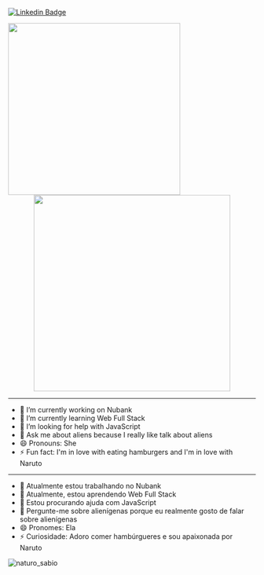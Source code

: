 [![Linkedin Badge](https://img.shields.io/badge/-LinkedIn-blue?style=flat-square&logo=Linkedin&logoColor=white&link=https://www.linkedin.com/in/let%C3%ADcia-dos-santos/)](https://www.linkedin.com/in/let%C3%ADcia-dos-santos/)

<p align="center">
  <img width="350px" align="left" src="https://github-readme-stats.vercel.app/api/top-langs/?username=ldsleticia&hide=html&layout=compact" />
  <img width="400px" align="rigth" src="https://github-readme-stats.vercel.app/api?username=ldsleticia&show_icons=true&theme=buefy" />
</p>

___

- 🔭 I’m currently working on Nubank
- 🌱 I’m currently learning Web Full Stack
- 🤔 I’m looking for help with JavaScript
- 💬 Ask me about aliens because I really like talk about aliens
- 😄 Pronouns: She
- ⚡ Fun fact: I'm in love with eating hamburgers and I'm in love with Naruto

------------------------------------------------------------------------------------

- 🔭 Atualmente estou trabalhando no Nubank
- 🌱 Atualmente, estou aprendendo Web Full Stack
- 🤔 Estou procurando ajuda com JavaScript
- 💬 Pergunte-me sobre alienígenas porque eu realmente gosto de falar sobre alienígenas
- 😄 Pronomes: Ela
- ⚡ Curiosidade: Adoro comer hambúrgueres e sou apaixonada por Naruto

![naturo_sabio](https://user-images.githubusercontent.com/34607590/102846507-e9e04a80-43ee-11eb-8fc6-71c93368f879.gif)
